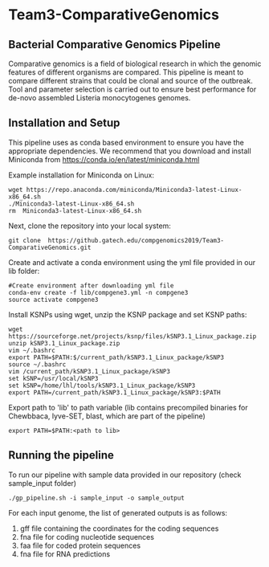 # Team3-ComparativeGenomics

## Bacterial Comparative Genomics Pipeline

Comparative genomics is a field of biological research in which the genomic features of different organisms are compared. This pipeline is meant to compare different strains that could be clonal and source of the outbreak. Tool and parameter selection is carried out to ensure best performance for de-novo assembled Listeria monocytogenes genomes.

## Installation and Setup 

This pipeline uses as conda based environment to ensure you have the appropriate dependencies. We recommend that you download and install Miniconda from https://conda.io/en/latest/miniconda.html

Example installation for Miniconda on Linux:
```
wget https://repo.anaconda.com/miniconda/Miniconda3-latest-Linux-x86_64.sh
./Miniconda3-latest-Linux-x86_64.sh
rm  Miniconda3-latest-Linux-x86_64.sh
```

Next, clone the repository into your local system:

```
git clone  https://github.gatech.edu/compgenomics2019/Team3-ComparativeGenomics.git
```

Create and activate a conda environment using the yml file provided in our lib folder:

```
#Create environment after downloading yml file
conda-env create -f lib/compgene3.yml -n compgene3
source activate compgene3
```

Install KSNPs using wget, unzip the KSNP package and set KSNP paths:
```
wget https://sourceforge.net/projects/ksnp/files/kSNP3.1_Linux_package.zip
unzip kSNP3.1_Linux_package.zip
vim ~/.bashrc
export PATH=$PATH:$/current_path/kSNP3.1_Linux_package/kSNP3
source ~/.bashrc
vim /current_path/kSNP3.1_Linux_package/kSNP3
set kSNP=/usr/local/kSNP3
set kSNP=/home/lhl/tools/kSNP3.1_Linux_package/kSNP3
export PATH=/current_path/kSNP3.1_Linux_package/kSNP3:$PATH
```

Export path to 'lib' to path variable (lib contains precompiled binaries for Chewbbaca, lyve-SET, blast,  which are part of the pipeline)
```
export PATH=$PATH:<path to lib>
```

## Running the pipeline

To run our pipeline with sample data provided in our repository (check sample_input folder)

```
./gp_pipeline.sh -i sample_input -o sample_output
```

For each input genome, the list of generated outputs is as follows:
1. gff file containing the coordinates for the coding sequences
2. fna file for coding nucleotide sequences
3. faa file for coded protein sequences
3. fna file for RNA predictions
